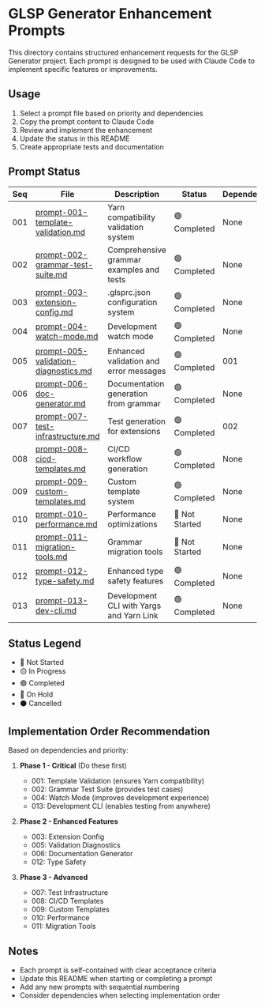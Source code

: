 # GLSP Generator Enhancement Prompts

This directory contains structured enhancement requests for the GLSP Generator project. Each prompt is designed to be used with Claude Code to implement specific features or improvements.

## Usage

1. Select a prompt file based on priority and dependencies
2. Copy the prompt content to Claude Code
3. Review and implement the enhancement
4. Update the status in this README
5. Create appropriate tests and documentation

## Prompt Status

| Seq | File | Description | Status | Dependencies | Priority |
|-----|------|-------------|---------|--------------|----------|
| 001 | [prompt-001-template-validation.md](prompt-001-template-validation.md) | Yarn compatibility validation system | 🟢 Completed | None | HIGH |
| 002 | [prompt-002-grammar-test-suite.md](prompt-002-grammar-test-suite.md) | Comprehensive grammar examples and tests | 🟢 Completed | None | HIGH |
| 003 | [prompt-003-extension-config.md](prompt-003-extension-config.md) | .glsprc.json configuration system | 🟢 Completed | None | MEDIUM |
| 004 | [prompt-004-watch-mode.md](prompt-004-watch-mode.md) | Development watch mode | 🟢 Completed | None | HIGH |
| 005 | [prompt-005-validation-diagnostics.md](prompt-005-validation-diagnostics.md) | Enhanced validation and error messages | 🟢 Completed | 001 | MEDIUM |
| 006 | [prompt-006-doc-generator.md](prompt-006-doc-generator.md) | Documentation generation from grammar | 🟢 Completed | None | MEDIUM |
| 007 | [prompt-007-test-infrastructure.md](prompt-007-test-infrastructure.md) | Test generation for extensions | 🟢 Completed | 002 | LOW |
| 008 | [prompt-008-cicd-templates.md](prompt-008-cicd-templates.md) | CI/CD workflow generation | 🟢 Completed | None | LOW |
| 009 | [prompt-009-custom-templates.md](prompt-009-custom-templates.md) | Custom template system | 🟢 Completed | None | LOW |
| 010 | [prompt-010-performance.md](prompt-010-performance.md) | Performance optimizations | 🔴 Not Started | None | LOW |
| 011 | [prompt-011-migration-tools.md](prompt-011-migration-tools.md) | Grammar migration tools | 🔴 Not Started | None | LOW |
| 012 | [prompt-012-type-safety.md](prompt-012-type-safety.md) | Enhanced type safety features | 🟢 Completed | None | MEDIUM |
| 013 | [prompt-013-dev-cli.md](prompt-013-dev-cli.md) | Development CLI with Yargs and Yarn Link | 🟢 Completed | None | HIGH |

## Status Legend

- 🔴 Not Started
- 🟡 In Progress
- 🟢 Completed
- 🔵 On Hold
- ⚫ Cancelled

## Implementation Order Recommendation

Based on dependencies and priority:

1. **Phase 1 - Critical** (Do these first)
   - 001: Template Validation (ensures Yarn compatibility)
   - 002: Grammar Test Suite (provides test cases)
   - 004: Watch Mode (improves development experience)
   - 013: Development CLI (enables testing from anywhere)

2. **Phase 2 - Enhanced Features**
   - 003: Extension Config
   - 005: Validation Diagnostics
   - 006: Documentation Generator
   - 012: Type Safety

3. **Phase 3 - Advanced**
   - 007: Test Infrastructure
   - 008: CI/CD Templates
   - 009: Custom Templates
   - 010: Performance
   - 011: Migration Tools

## Notes

- Each prompt is self-contained with clear acceptance criteria
- Update this README when starting or completing a prompt
- Add any new prompts with sequential numbering
- Consider dependencies when selecting implementation order
